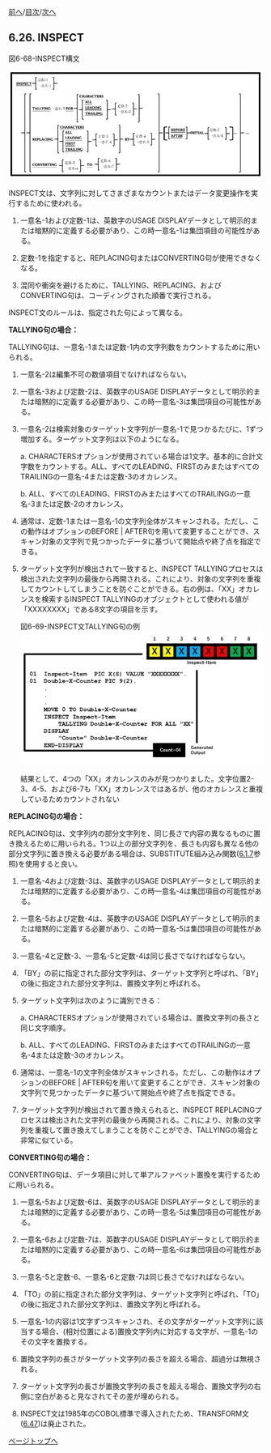 <!--navi start1-->
[前へ](6-25.md)/[目次](https://momoko-yokogawa.github.io/opensourcecobol.github.io/markdown/TOC.html)/[次へ](6-27.md)
<!--navi end1-->
## 6.26. INSPECT

図6-68-INSPECT構文

![alt text](Image/6-68-Inspect.png)

INSPECT文は、文字列に対してさまざまなカウントまたはデータ変更操作を実行するために使われる。

1. 一意名-1および定数-1は、英数字のUSAGE DISPLAYデータとして明示的または暗黙的に定義する必要があり、この時一意名-1は集団項目の可能性がある。

2. 定数-1を指定すると、REPLACING句またはCONVERTING句が使用できなくなる。

3. 混同や衝突を避けるために、TALLYING、REPLACING、およびCONVERTING句は、コーディングされた順番で実行される。

INSPECT文のルールは、指定された句によって異なる。

**TALLYING句の場合：**

TALLYING句は、一意名-1または定数-1内の文字列数をカウントするために用いられる。

1. 一意名-2は編集不可の数値項目でなければならない。

2. 一意名-3および定数-2は、英数字のUSAGE DISPLAYデータとして明示的または暗黙的に定義する必要があり、この時一意名-3は集団項目の可能性がある。

3. 一意名-2は検索対象のターゲット文字列が一意名-1で見つかるたびに、1ずつ増加する。ターゲット文字列は以下のようになる。

    a. CHARACTERSオプションが使用されている場合は1文字。基本的に合計文字数をカウントする。ALL、すべてのLEADING、FIRSTのみまたはすべてのTRAILINGの一意名-4または定数-3のオカレンス。

    b. ALL、すべてのLEADING、FIRSTのみまたはすべてのTRAILINGの一意名-3または定数-2のオカレンス。

4. 通常は、定数-1または一意名-1の文字列全体がスキャンされる。ただし、この動作はオプションのBEFORE \| AFTER句を用いて変更することができ、スキャン対象の文字列で見つかったデータに基づいて開始点や終了点を指定できる。

5. ターゲット文字列が検出されて一致すると、INSPECT TALLYINGプロセスは検出された文字列の最後から再開される。これにより、対象の文字列を重複してカウントしてしまうことを防ぐことができる。右の例は、「XX」オカレンスを検索するINSPECT TALLYINGのオブジェクトとして使われる値が「XXXXXXXX」である8文字の項目を示す。

    図6-69-INSPECT文TALLYING句の例<br>
    ![alt text](Image/6-69-Inspect.png)

    結果として、4つの「XX」オカレンスのみが見つかりました。文字位置2-3、4-5、および6-7も「XX」オカレンスではあるが、他のオカレンスと重複しているためカウントされない

**REPLACING句の場合：**

REPLACING句は、文字列内の部分文字列を、同じ長さで内容の異なるものに置き換えるために用いられる。1つ以上の部分文字列を、長さも内容も異なる他の部分文字列に置き換える必要がある場合は、SUBSTITUTE組み込み関数([6.1.7](6-1-7.md)参照)を使用すると良い。

1. 一意名-4および定数-3は、英数字のUSAGE DISPLAYデータとして明示的または暗黙的に定義する必要があり、この時一意名-4は集団項目の可能性がある。

3. 一意名-5および定数-4は、英数字のUSAGE DISPLAYデータとして明示的または暗黙的に定義する必要があり、この時一意名-5は集団項目の可能性がある。

4. 一意名-4と定数-3、一意名-5と定数-4は同じ長さでなければならない。

5. 「BY」の前に指定された部分文字列は、ターゲット文字列と呼ばれ、「BY」の後に指定された部分文字列は、置換文字列と呼ばれる。

6. ターゲット文字列は次のように識別できる：

    a. CHARACTERSオプションが使用されている場合は、置換文字列の長さと同じ文字順序。

    b. ALL、すべてのLEADING、FIRSTのみまたはすべてのTRAILINGの一意名-4または定数-3のオカレンス。

7. 通常は、一意名-1の文字列全体がスキャンされる。ただし、この動作はオプションのBEFORE \| AFTER句を用いて変更することができ、スキャン対象の文字列で見つかったデータに基づいて開始点や終了点を指定できる。

8. ターゲット文字列が検出されて置き換えられると、INSPECT REPLACINGプロセスは検出された文字列の最後から再開される。これにより、対象の文字列を重複して置き換えてしまうことを防ぐことができ、TALLYINGの場合と非常に似ている。

**CONVERTING句の場合：**

CONVERTING句は、データ項目に対して単アルファベット置換を実行するために用いられる。

1. 一意名-5および定数-6は、英数字のUSAGE DISPLAYデータとして明示的または暗黙的に定義する必要があり、この時一意名-5は集団項目の可能性がある。

2. 一意名-6および定数-7は、英数字のUSAGE DISPLAYデータとして明示的または暗黙的に定義する必要があり、この時一意名-6は集団項目の可能性がある。

3. 一意名-5と定数-6、一意名-6と定数-7は同じ長さでなければならない。

4. 「TO」の前に指定された部分文字列は、ターゲット文字列と呼ばれ、「TO」の後に指定された部分文字列は、置換文字列と呼ばれる。

5. 一意名-1の内容は1文字ずつスキャンされ、その文字がターゲット文字列に該当する場合、(相対位置による)置換文字列内に対応する文字が、一意名-1のその文字を置換する。

6. 置換文字列の長さがターゲット文字列の長さを超える場合、超過分は無視される。

7. ターゲット文字列の長さが置換文字列の長さを超える場合、置換文字列の右側に空白があると見なされてその差が埋められる。

8. INSPECT文は1985年のCOBOL標準で導入されたため、TRANSFORM文([6.47](6-47.md))は廃止された。

<!--navi start2-->

[ページトップへ](6-26.md)
<!--navi end2-->
